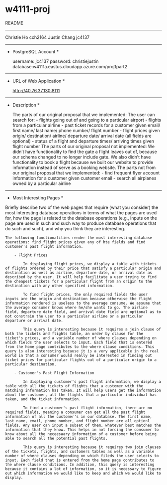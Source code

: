 # w4111-proj
README

************************************************************************************************************************

Christie Ho cch2164
Justin Chang jc4137

************************************************************************************************************************

* PostgreSQL Account *

	username: jc4137
	password: christiejustin
	database:w4111a.eastus.cloudapp.azure.com/proj1part2

************************************************************************************************************************

* URL of Web Application *

	http://40.76.37.130:8111

************************************************************************************************************************

* Description *

	The parts of our original proposal that we implemented:
		The user can search for:
			- flights going out of and going to a particular airport
			- flights from a particular airline
			- past ticket records for a customer given email/ first name/ last name/ phone number/ flight number
			- flight prices given origin/ destination/ airline/ departure date/ arrival date (all fields are optional)
			- status of a flight and departure times/ arriving times given flight number
	The parts of our original proposal not implemented:
		We didn’t have functionality to find the gate a flight leaves out of, because our schema changed to no longer include gate. 
		We also didn’t have functionality to book a flight because we built our website to provide information instead of serve as a booking website.
	The parts not from our original proposal that we implemented:
		- find frequent flyer account information for a customer given customer email
		- search all airplanes owned by a particular airline

************************************************************************************************************************

* Most Interesting Pages *

Briefly describe two of the web pages that require (what you consider) the most interesting database operations in terms of what the pages are used for, how the page is related to the database operations (e.g., inputs on the page are used in such and such way to produce database operations that do such and such), and why you think they are interesting.

	The following functionalities render the most interesting database operations: find flight prices given any of hte fields and find customer's past flight information. 

		- Flight Prices

			In displaying flight prices, we display a table with tickets of flights ordered by their price that satisfy a particular origin and destination as well as airline, departure date, or arrival date as described by the user. It will help facilitate a user trying to find the cheapest tickets for a particular flight from an origin to the destination with any other specified information. 

			To find flight prices, the only required fields the user inputs are the origin and destination because otherwise the flight information rendered is useless to the average consume. We assume that the average consumer knows where he/she wants to go. The airline field, departure date field, and arrival date field are optional as to not constrain the user to a particular airline or a particular departure or arrival date.

			This query is interesting because it requires a join clause of both the tickets and flights table, an order by clause for the ticket's prices, and a variable number of where clauses depending on which fields the user selects to input. Each field that is entered from the home page contributes to the where clause conditions. This query is also interesting because it is a very applicable in the real world in that a consumer would really be interested in finding out ticket prices for particular flights out of a particular origin to a particular destination. 

		- Customer's Past Flight Information

			In displaying customer's past flight information, we display a table with all the tickets of flights that a customer with the matching information has taken. It will help users get the information about the customer, all the flights that a particular individual has taken, and the ticket information. 

			To find a customer's past flight information, there are no required fields, meaning a consumer can get all the past flight information of all the customer's in our database. The first name, last name, email, phone number, and flight number are all optionl fields. Any user can input a subset of them, whatever best matches the information that they know. This helps in not forcing the consumer to know about all the neceesaary information of a customer before being able to search all the potential past flights. 

			This query is interesting because it requires two join clauses of the tickets, flights, and customers tables as well as a variable number of where clauses depending on which fileds the user selects to input. Each field that is entered from the home page contributes to the where clause conditions. In addition, this query is interesting because it contains a lot of information, so it is necessary to figure out which information we would like to keep and which we would like to display. 


